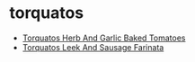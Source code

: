 # torquatos

 * [Torquatos Herb And Garlic Baked Tomatoes](../index/t/torquatos-herb-and-garlic-baked-tomatoes-13221.json)
 * [Torquatos Leek And Sausage Farinata](../index/t/torquatos-leek-and-sausage-farinata-40034.json)
